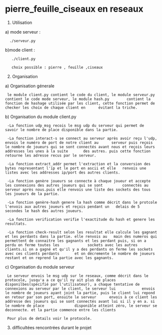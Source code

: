 # pierre_feuille_ciseaux en reseaux

1) Utilisation 
  
  a) mode serveur : 
      
      ./serveur.py

  b)mode client : 
       
       ./client.py
       
       choix possible : pierre , feuille ,ciseaux 
       


2) Organisation

  
  a) Organisation génerale
     
     le module client.py contient le code du client, le module serveur.py contient le code mode serveur, le module hash.py        contient la fonction de hashage utilisée par les client, cette fonction permet de checker les choix de chaque client en      évitant la triche.
     
  b) Organisation du module client.py 
     
     -La fonction udp_msg recois le msg udp du serveur qui permet de savoir le nombre de place disponible dans la partie.
     
     -La fonction interact-s se connect au serveur après avoir reçu l'udp, envois le numéro de port de notre client au      serveur puis reçois le nombre de joueurs qui se sont connectés avant nous et reçois leurs addresses les unes à la suite       des autres. puis cette fonction retourne les adresse recus par le serveur.
     
     -La fonction extract_addr permet l'extraction et la conversion des bytes representant l'ip et le port en ascii et elle   renvois une listes avec les addresses ip/port des autres clients.
     
     -La fonction genère joueurs se connecte à chaque joueur et accepte les connexions des autres joueurs qui se sont         connectés au serveur après nous.puis elle renvois une liste des sockets des tous les joueurs de la partie.
     
     -La fonction genère-hash genere la hash comme décrit dans le protcole l'envois aux autres joueurs et reçois pendant un   delais de 5 secondes le hash des autres joueurs.
     
     -La fonction verification verifie l'exactitude du hash et genere les resultats.
     
     -La fonction check-result selon les resultat elle calcule les gagnant et les perdants dans la partie. elle renvois au   main des numeros qui permettent de connaitre les gagnants et les perdant puis, si on a perdu on ferme toutes les             sockets avec les autres clients.si on a gagné et qu'il y a des perdants on ferme les sockets avec ces clients perdants       et on décremente le nombre de joueurs restant et on reprend la partie avec les gagnants.
  
  c) Organisation du module serveur
     
     Le serveur envois le msg udp sur le reseaux, comme décrit dans le protocole, jusqu'a a ce qu'il ny ait plus de places   disponilbes(spécifié par l'utilisateur), a chaque tentative de connexions au serveur par le client, le serveur lui            envois le nombre de joueurs ayant joint la partie, puis le client lui repond en retour par son port, ensuite le serveur      envois à ce client les addresse des joueurs qui se sont connectés avant lui si il y en a. si le nombre de place              disponible atteint zéro, le serveur se deconnecte. et la partie commence entre les clients
     
     Pour plus de details voir le protocole.
     
3) difficultées rencontrées durant le projet 
  
     
     
  
     
       
   

